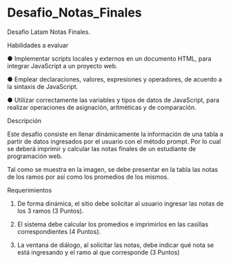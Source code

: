 # Desafio_Notas_Finales
Desafio Latam Notas Finales.

Habilidades a evaluar

● Implementar scripts locales y externos en un documento HTML, para integrar
JavaScript a un proyecto web.

● Emplear declaraciones, valores, expresiones y operadores, de acuerdo a la sintaxis
de JavaScript.

● Utilizar correctamente las variables y tipos de datos de JavaScript, para realizar
operaciones de asignación, aritméticas y de comparación.

Descripción

Este desafío consiste en llenar dinámicamente la información de una tabla a partir de datos
ingresados por el usuario con el método prompt. Por lo cual se deberá imprimir y calcular
las notas finales de un estudiante de programación web.

Tal como se muestra en la imagen, se debe presentar en la tabla las notas de los ramos por
así como los promedios de los mismos.

Requerimientos

1. De forma dinámica, el sitio debe solicitar al usuario ingresar las notas de los 3 ramos
(3 Puntos).

2. El sistema debe calcular los promedios e imprimirlos en las casillas
correspondientes (4 Puntos).

3. La ventana de diálogo, al solicitar las notas, debe indicar qué nota se está ingresando
y el ramo al que corresponde (3 Puntos)